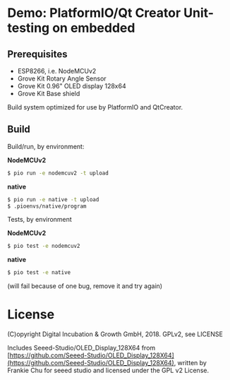 # Demo: PlatformIO/Qt Creator Unit-testing on embedded

## Prerequisites

- ESP8266, i.e. NodeMCUv2
- Grove Kit Rotary Angle Sensor
- Grove Kit 0.96" OLED display 128x64
- Grove Kit Base shield

Build system optimized for use by PlatformIO and QtCreator.

## Build

Build/run, by environment:

**NodeMCUv2**
```bash
$ pio run -e nodemcuv2 -t upload
```

**native**
```bash
$ pio run -e native -t upload
$ .pioenvs/native/program
```

Tests, by environment

**NodeMCUv2**
```bash
$ pio test -e nodemcuv2 
```

**native**
```bash
$ pio test -e native
```

(will fail because of one bug, remove it and try again)

# License

(C)opyright Digital Incubation & Growth GmbH, 2018.
GPLv2, see LICENSE

Includes Seeed-Studio/OLED_Display_128X64 from [https://github.com/Seeed-Studio/OLED_Display_128X64](https://github.com/Seeed-Studio/OLED_Display_128X64),
written by Frankie Chu for seeed studio and licensed under the GPL v2 License.
